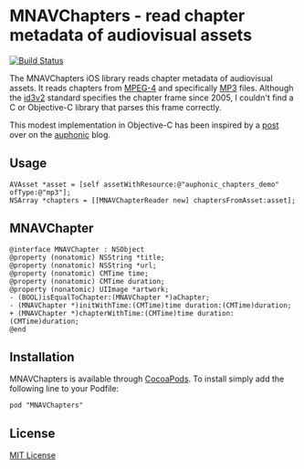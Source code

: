 # MNAVChapters - read chapter metadata of audiovisual assets

[![Build Status](https://secure.travis-ci.org/michaelnisi/MNAVChapters.png)](http://travis-ci.org/michaelnisi/MNAVChapters)

The MNAVChapters iOS library reads chapter metadata of audiovisual assets. It reads chapters from [MPEG-4](http://en.wikipedia.org/wiki/MPEG-4_Part_14) and specifically [MP3](http://en.wikipedia.org/wiki/MP3) files. Although the [id3v2](http://id3.org/id3v2-chapters-1.0) standard specifies the chapter frame since 2005, I couldn't find a C or Objective-C library that parses this frame correctly.

This modest implementation in Objective-C has been inspired by a [post](http://auphonic.com/blog/2013/07/03/chapter-marks-and-enhanced-podcasts/) over on the [auphonic](https://auphonic.com/) blog.

## Usage
```objc
AVAsset *asset = [self assetWithResource:@"auphonic_chapters_demo" ofType:@"mp3"];
NSArray *chapters = [[MNAVChapterReader new] chaptersFromAsset:asset];
```
## MNAVChapter

```objc
@interface MNAVChapter : NSObject
@property (nonatomic) NSString *title;
@property (nonatomic) NSString *url;
@property (nonatomic) CMTime time;
@property (nonatomic) CMTime duration;
@property (nonatomic) UIImage *artwork;
- (BOOL)isEqualToChapter:(MNAVChapter *)aChapter;
- (MNAVChapter *)initWithTime:(CMTime)time duration:(CMTime)duration;
+ (MNAVChapter *)chapterWithTime:(CMTime)time duration:(CMTime)duration;
@end
```
## Installation

MNAVChapters is available through [CocoaPods](http://cocoapods.org). To install simply add the following line to your Podfile:
```
pod "MNAVChapters"
```
## License

[MIT License](https://raw.github.com/michaelnisi/metata/master/LICENSE)
